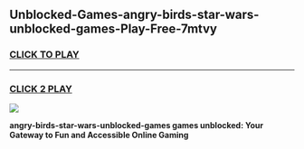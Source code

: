 
## Unblocked-Games-angry-birds-star-wars-unblocked-games-Play-Free-7mtvy
<h3>
<a href="https://premium76.site?title=angry-birds-star-wars-unblocked-games&ref=21A">CLICK TO PLAY</a></h3>
<hr>

<h3>
<a href="https://premium76.site?title=angry-birds-star-wars-unblocked-games&ref=21A">CLICK 2 PLAY</a>
  
</h3>

<a href="https://premium76.site?title=angry-birds-star-wars-unblocked-games&ref=21A"><img src="https://clearcache.store/games.png"></a>


**angry-birds-star-wars-unblocked-games games unblocked: Your Gateway to Fun and Accessible Online Gaming**
